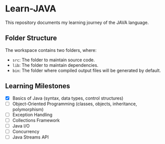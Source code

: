 # Learn-JAVA

This repository documents my learning journey of the JAVA language.

## Folder Structure

The workspace contains two folders, where:

- `src`: The folder to maintain source code.
- `lib`: The folder to maintain dependencies.
- `bin`: The folder where compiled output files will be generated by default.

## Learning Milestones

- [x] Basics of Java (syntax, data types, control structures)
- [ ] Object-Oriented Programming (classes, objects, inheritance, polymorphism)
- [ ] Exception Handling
- [ ] Collections Framework
- [ ] Java I/O
- [ ] Concurrency
- [ ] Java Streams API

<!-- ## Learning Milestones

### Basics of Java
- [ ] Introduction to Java and its history
- [ ] Setting up the development environment (JDK, IDEs)
- [ ] Java syntax and structure
- [ ] Data types and variables
- [ ] Operators and expressions
- [ ] Control flow statements (if-else, switch-case)
- [ ] Loops (for, while, do-while)

### Object-Oriented Programming
- [ ] Classes and objects
- [ ] Constructors and initialization blocks
- [ ] Methods and method overloading
- [ ] Encapsulation and access modifiers
- [ ] Inheritance and method overriding
- [ ] Polymorphism
- [ ] Abstract classes and interfaces
- [ ] Static members and nested classes

### Exception Handling
- [ ] Types of exceptions (checked and unchecked)
- [ ] Try-catch block
- [ ] Finally block
- [ ] Throwing exceptions
- [ ] Creating custom exceptions
- [ ] Java 7's try-with-resources statement

### Collections Framework
- [ ] Introduction to Collections Framework
- [ ] List (ArrayList, LinkedList)
- [ ] Set (HashSet, LinkedHashSet, TreeSet)
- [ ] Map (HashMap, LinkedHashMap, TreeMap)
- [ ] Queue (PriorityQueue, LinkedList)
- [ ] Stack and Deque
- [ ] Collections utility class

### Java I/O
- [ ] File handling (File class)
- [ ] Byte streams (InputStream, OutputStream)
- [ ] Character streams (Reader, Writer)
- [ ] Buffered streams
- [ ] Serialization and deserialization
- [ ] Java NIO (new I/O)
- [ ] Reading and writing files with Java 8's `Files` class

### Concurrency
- [ ] Introduction to concurrency and multithreading
- [ ] Creating and running threads (Thread class, Runnable interface)
- [ ] Thread lifecycle and states
- [ ] Synchronization and locks
- [ ] Executor framework
- [ ] Callable and Future
- [ ] Fork/Join framework
- [ ] Concurrent collections

### Java Streams API
- [ ] Introduction to Streams
- [ ] Creating streams
- [ ] Intermediate operations (filter, map, sorted, etc.)
- [ ] Terminal operations (forEach, collect, reduce, etc.)
- [ ] Parallel streams
- [ ] Collectors and custom collectors

### Advanced Topics
- [ ] Generics
- [ ] Lambda expressions and functional interfaces
- [ ] Annotations
- [ ] Reflection API
- [ ] Java Memory Model and garbage collection
- [ ] JVM internals
- [ ] Modules (Java 9+)
- [ ] Scripting with Java (Nashorn, GraalVM)
- [ ] JavaFX for GUI development

### Testing
- [ ] JUnit basics
- [ ] Writing and running tests
- [ ] Test-driven development (TDD)
- [ ] Mocking and stubbing with Mockito

### Build Tools and Dependency Management
- [ ] Introduction to build tools (Maven, Gradle)
- [ ] Project structure and conventions
- [ ] Managing dependencies
- [ ] Build lifecycle and plugins
- [ ] Continuous integration (Jenkins, Travis CI)

### Web Development
- [ ] Introduction to servlets and JSP
- [ ] Basics of web application architecture
- [ ] Spring Framework basics
- [ ] Building RESTful web services with Spring Boot
- [ ] Working with databases (JDBC, JPA, Hibernate)

### Best Practices
- [ ] Code conventions and style guides
- [ ] Effective Java practices
- [ ] Design patterns
- [ ] Writing clean and maintainable code
- [ ] Performance tuning and optimization -->
